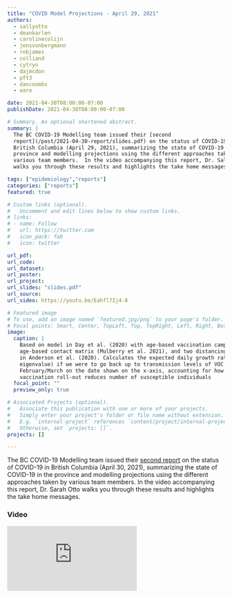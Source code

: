 ```yaml
---
title: "COVID Model Projections - April 29, 2021"
authors:
  - sallyotto
  - deankarlen
  - carolinecolijn
  - jensvonbergmann
  - robjames
  - colliand
  - cytryn
  - dajmcdon
  - pft3
  - dancoombs
  - eare

date: 2021-04-30T08:00:00-07:00
publishDate: 2021-04-30T08:00:00-07:00

# Summary. An optional shortened abstract.
summary: |
  The BC COVID-19 Modelling team issued their [second
  report](/post/2021-04-30-report/slides.pdf) on the status of COVID-19 in
  British Columbia (April 29, 2021), summarizing the state of COVID-19 in the
  province and modelling projections using the different approaches taken by
  various team members.  In the video accompanying this report, Dr. Sally Otto
  walks you through these results and highlights the take home messages.

tags: ["epidemiology","reports"]
categories: ["reports"]
featured: true

# Custom links (optional).
#   Uncomment and edit lines below to show custom links.
# links:
# - name: Follow
#   url: https://twitter.com
#   icon_pack: fab
#   icon: twitter

url_pdf:
url_code:
url_dataset:
url_poster:
url_project:
url_slides: "slides.pdf"
url_source:
url_video: https://youtu.be/Eahfl7Ij4-8

# Featured image
# To use, add an image named `featured.jpg/png` to your page's folder. 
# Focal points: Smart, Center, TopLeft, Top, TopRight, Left, Right, BottomLeft, Bottom, BottomRight.
image:
  caption: |
    Based on model in Day et al. (2020) with age-based vaccination campaign,
    age-based contact matrix (Mulberry et al. 2021), and two distancing classes as
    in Anderson et al. (2020). Calculates the expected daily growth rate (leading
    eigenvalue) if we were to go back up to transmission levels of VOC in
    February/March on the date shown on the x-axis, accounting for how the
    vaccination roll-out reduces number of susceptible individuals
  focal_point: ""
  preview_only: true

# Associated Projects (optional).
#   Associate this publication with one or more of your projects.
#   Simply enter your project's folder or file name without extension.
#   E.g. `internal-project` references `content/project/internal-project/index.md`.
#   Otherwise, set `projects: []`.
projects: []

---
```

The BC COVID-19 Modelling team issued their [second report](slides.pdf) on the
status of COVID-19 in British Columbia (April 30, 2021), summarizing the state
of COVID-19 in the province and modelling projections using the different
approaches taken by various team members.  In the video accompanying this
report, Dr. Sarah Otto walks you through these results and highlights the take
home messages.

### Video
<div class="youtube-container">
<iframe src="https://www.youtube.com/embed/Eahfl7Ij4-8" title="YouTube video player" frameborder="0" allow="accelerometer; autoplay; clipboard-write; encrypted-media; gyroscope; picture-in-picture" allowfullscreen class="video"></iframe>
</div>
